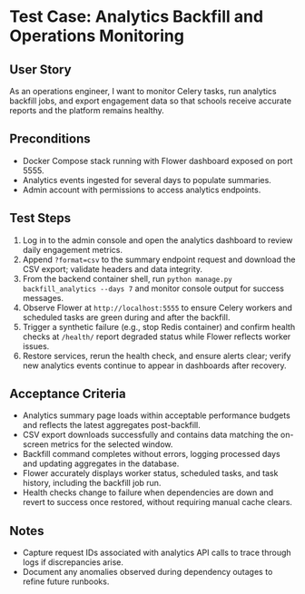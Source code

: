 # Test Case: Analytics Backfill and Operations Monitoring

## User Story
As an operations engineer, I want to monitor Celery tasks, run analytics backfill jobs, and export engagement data so that schools receive accurate reports and the platform remains healthy.

## Preconditions
- Docker Compose stack running with Flower dashboard exposed on port 5555.
- Analytics events ingested for several days to populate summaries.
- Admin account with permissions to access analytics endpoints.

## Test Steps
1. Log in to the admin console and open the analytics dashboard to review daily engagement metrics.
2. Append `?format=csv` to the summary endpoint request and download the CSV export; validate headers and data integrity.
3. From the backend container shell, run `python manage.py backfill_analytics --days 7` and monitor console output for success messages.
4. Observe Flower at `http://localhost:5555` to ensure Celery workers and scheduled tasks are green during and after the backfill.
5. Trigger a synthetic failure (e.g., stop Redis container) and confirm health checks at `/health/` report degraded status while Flower reflects worker issues.
6. Restore services, rerun the health check, and ensure alerts clear; verify new analytics events continue to appear in dashboards after recovery.

## Acceptance Criteria
- Analytics summary page loads within acceptable performance budgets and reflects the latest aggregates post-backfill.
- CSV export downloads successfully and contains data matching the on-screen metrics for the selected window.
- Backfill command completes without errors, logging processed days and updating aggregates in the database.
- Flower accurately displays worker status, scheduled tasks, and task history, including the backfill job run.
- Health checks change to failure when dependencies are down and revert to success once restored, without requiring manual cache clears.

## Notes
- Capture request IDs associated with analytics API calls to trace through logs if discrepancies arise.
- Document any anomalies observed during dependency outages to refine future runbooks.
